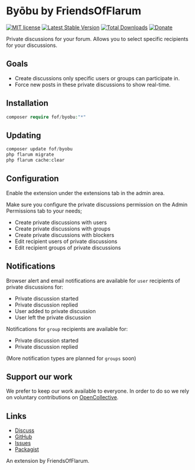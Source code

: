 # Byōbu by FriendsOfFlarum

[![MIT license](https://img.shields.io/badge/license-MIT-blue.svg)](https://github.com/FriendsOfFlarum/byobu/blob/master/LICENSE)
[![Latest Stable Version](https://img.shields.io/packagist/v/fof/byobu.svg)](https://packagist.org/packages/fof/byobu)
[![Total Downloads](https://img.shields.io/packagist/dt/fof/byobu.svg)](https://packagist.org/packages/fof/byobu)
[![Donate](https://img.shields.io/badge/opencollective-support-blue.svg)](https://opencollective.com/fof)

Private discussions for your forum. Allows you to select specific recipients for your discussions.

## Goals

- Create discussions only specific users or groups can participate in.
- Force new posts in these private discussions to show real-time.

## Installation
```php
composer require fof/byobu:"*"
```

## Updating
```php
composer update fof/byobu
php flarum migrate
php flarum cache:clear
```

## Configuration

Enable the extension under the extensions tab in the admin area.

Make sure you configure the private discussions permission on the Admin Permissions tab to your needs;

- Create private discussions with users
- Create private discussions with groups
- Create private discussions with blockers
- Edit recipient users of private discussions
- Edit recipient groups of private discussions

## Notifications

Browser alert and email notifications are available for `user` recipients of private discussions for:

- Private discussion started
- Private discussion replied
- User added to private discussion
- User left the private discussion

Notifications for `group` recipients are available for:

- Private discussion started
- Private discussion replied

(More notification types are planned for `groups` soon)

## Support our work

We prefer to keep our work available to everyone.
In order to do so we rely on voluntary contributions on [OpenCollective](https://opencollective.com/fof).

## Links

- [Discuss](https://discuss.flarum.org/d/4762)
- [GitHub](https://github.com/FriendsOfFlarum/byobu)
- [Issues](https://github.com/FriendsOfFlarum/byobu/issues)
- [Packagist](https://packagist.org/packages/fof/byobu)

An extension by FriendsOfFlarum.
